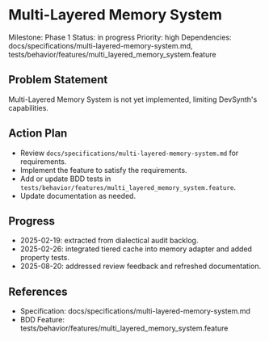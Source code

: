 # Multi-Layered Memory System
Milestone: Phase 1
Status: in progress
Priority: high
Dependencies: docs/specifications/multi-layered-memory-system.md, tests/behavior/features/multi_layered_memory_system.feature

## Problem Statement
Multi-Layered Memory System is not yet implemented, limiting DevSynth's capabilities.


## Action Plan
- Review `docs/specifications/multi-layered-memory-system.md` for requirements.
- Implement the feature to satisfy the requirements.
- Add or update BDD tests in `tests/behavior/features/multi_layered_memory_system.feature`.
- Update documentation as needed.

## Progress
- 2025-02-19: extracted from dialectical audit backlog.
- 2025-02-26: integrated tiered cache into memory adapter and added property tests.
- 2025-08-20: addressed review feedback and refreshed documentation.

## References
- Specification: docs/specifications/multi-layered-memory-system.md
- BDD Feature: tests/behavior/features/multi_layered_memory_system.feature
